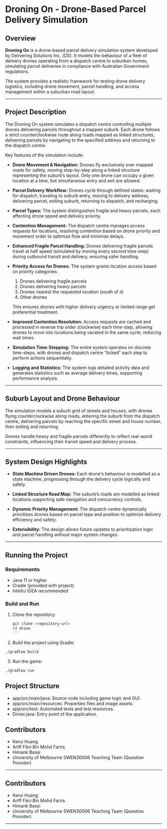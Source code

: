 # Droning On - Drone-Based Parcel Delivery Simulation

## Overview

**Droning On** is a drone-based parcel delivery simulation system developed by Delivering Solutions Inc. (DS). It models the behaviour of a fleet of delivery drones operating from a dispatch centre to suburban homes, simulating parcel deliveries in compliance with Australian Government regulations.

The system provides a realistic framework for testing drone delivery logistics, including drone movement, parcel handling, and access management within a suburban road layout.

---

## Project Description

The Droning On system simulates a dispatch centre controlling multiple drones delivering parcels throughout a mapped suburb. Each drone follows a strict counterclockwise route along roads mapped as linked structures, delivering parcels by navigating to the specified address and returning to the dispatch centre.

Key features of the simulation include:

- **Drone Movement & Navigation:** Drones fly exclusively over mapped roads for safety, moving step-by-step along a linked structure representing the suburb’s layout. Only one drone can occupy a given location at a time, but simultaneous entry and exit are allowed.

- **Parcel Delivery Workflow:** Drones cycle through defined states: waiting for dispatch, traveling to suburb entry, moving to delivery address, delivering parcel, exiting suburb, returning to dispatch, and recharging.

- **Parcel Types:** The system distinguishes fragile and heavy parcels, each affecting drone speed and delivery priority.

- **Contention Management:** The dispatch centre manages access requests for locations, resolving contention based on drone priority and movement order to optimize flow and minimize delays.

- **Enhanced Fragile Parcel Handling:** Drones delivering fragile parcels travel at half speed (simulated by moving every second time-step) during outbound transit and delivery, ensuring safer handling.

- **Priority Access for Drones:** The system grants location access based on priority categories:
  1. Drones delivering fragile parcels
  2. Drones delivering heavy parcels
  3. Drones nearest the requested location (south of it)
  4. Other drones

  This ensures drones with higher delivery urgency or limited range get preferential treatment.

- **Improved Contention Resolution:** Access requests are cached and processed in reverse trip order (clockwise) each time-step, allowing drones to move into locations being vacated in the same cycle, reducing wait times.

- **Simulation Time-Stepping:** The entire system operates on discrete time-steps, with drones and dispatch centre “ticked” each step to perform actions sequentially.

- **Logging and Statistics:** The system logs detailed activity data and generates statistics such as average delivery times, supporting performance analysis.

---

## Suburb Layout and Drone Behaviour

The simulation models a suburb grid of streets and houses, with drones flying counterclockwise along roads, entering the suburb from the dispatch centre, delivering parcels by reaching the specific street and house number, then exiting and returning.

Drones handle heavy and fragile parcels differently to reflect real-world constraints, influencing their transit speed and delivery process.

---

## System Design Highlights

- **State Machine Driven Drones:** Each drone's behaviour is modelled as a state machine, progressing through the delivery cycle logically and safely.

- **Linked Structure Road Map:** The suburb’s roads are modelled as linked locations supporting safe navigation and concurrency controls.

- **Dynamic Priority Management:** The dispatch centre dynamically prioritizes drones based on parcel type and position to optimize delivery efficiency and safety.

- **Extensibility:** The design allows future updates to prioritization logic and parcel handling without major system changes.

---
## Running the Project

### Requirements

- Java 11 or higher
- Gradle (provided with project)
- IntelliJ IDEA recommended

### Build and Run

1. Clone the repository:
   ```bash
   git clone <repository-url>
   cd drone
   '''
  2. Build the project using Gradle:
  ```bash
  ./gradlew build
  ```
 3.  Run the game:
```bash
./gradlew run
```
## Project Structure
- app/src/main/java: Source code including game logic and GUI.
- app/src/main/resources: Properties files and image assets.
- app/src/test: Automated tests and test resources.
- Driver.java: Entry point of the application.

## Contributors
- Kerui Huang
- Ariff Fikri Bin Mohd Farris
- Himank Bassi
- University of Melbourne SWEN30006 Teaching Team (Question Provider)
---
## Contributors
- Kerui Huang
- Ariff Fikri Bin Mohd Farris
- Himank Bassi
- University of Melbourne SWEN30006 Teaching Team (Question Provider)
---
